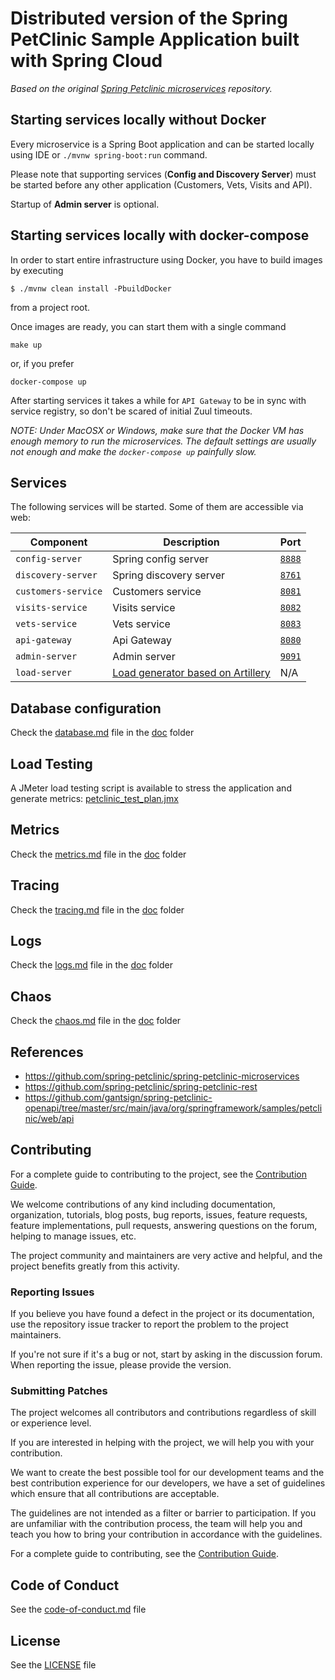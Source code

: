 # Distributed version of the Spring PetClinic Sample Application built with Spring Cloud

*Based on the original [Spring Petclinic microservices](https://github.com/spring-petclinic/spring-petclinic-microservices) repository.*

## Starting services locally without Docker

Every microservice is a Spring Boot application and can be started locally using IDE or `./mvnw spring-boot:run` command.

Please note that supporting services (__Config and Discovery Server__) must be started before any other application (Customers, Vets, Visits and API).

Startup of __Admin server__ is optional.

## Starting services locally with docker-compose

In order to start entire infrastructure using Docker, you have to build images by executing

```
$ ./mvnw clean install -PbuildDocker
```

from a project root.

Once images are ready, you can start them with a single command

```
make up
```

or, if you prefer

```
docker-compose up
```

After starting services it takes a while for `API Gateway` to be in sync with service registry, so don't be scared of initial Zuul timeouts.

*NOTE: Under MacOSX or Windows, make sure that the Docker VM has enough memory to run the microservices. The default settings
are usually not enough and make the `docker-compose up` painfully slow.*

## Services

The following services will be started. Some of them are accessible via web:

| Component                                  | Description                                                 | Port                               |
| ---------------------------------------    | --------------------------------------------------------    | -------------------------------    |
| `config-server`                            | Spring config server                                        | [`8888`](http://localhost:8888/)   |
| `discovery-server`                         | Spring discovery server                                     | [`8761`](http://localhost:8761/)   |
| `customers-service`                        | Customers service                                           | [`8081`](http://localhost:8081/)   |
| `visits-service`                           | Visits service                                              | [`8082`](http://localhost:8082/)   |
| `vets-service`                             | Vets service                                                | [`8083`](http://localhost:8083/)   |
| `api-gateway`                              | Api Gateway                                                 | [`8080`](http://localhost:8080/)   |
| `admin-server`                             | Admin server                                                | [`9091`](http://localhost:9091/)   |
| `load-server`                              | [Load generator based on Artillery](https://artillery.io/)  | N/A                                |

## Database configuration

Check the [database.md](./doc/database.md) file in the [doc](./doc) folder

## Load Testing

A JMeter load testing script is available to stress the application and generate metrics: [petclinic_test_plan.jmx](./jmeter/petclinic_test_plan.jmx)

## Metrics

Check the [metrics.md](./doc/metrics.md) file in the [doc](./doc) folder

## Tracing

Check the [tracing.md](./doc/tracing.md) file in the [doc](./doc) folder

## Logs

Check the [logs.md](./doc/logs.md) file in the [doc](./doc) folder

## Chaos

Check the [chaos.md](./doc/chaos.md) file in the [doc](./doc) folder

## References

 * https://github.com/spring-petclinic/spring-petclinic-microservices
 * https://github.com/spring-petclinic/spring-petclinic-rest
 * https://github.com/gantsign/spring-petclinic-openapi/tree/master/src/main/java/org/springframework/samples/petclinic/web/api

## Contributing

For a complete guide to contributing to the project, see the [Contribution Guide](CONTRIBUTING.md).

We welcome contributions of any kind including documentation, organization, tutorials, blog posts, bug reports, issues, feature requests, feature implementations, pull requests, answering questions on the forum, helping to manage issues, etc.

The project community and maintainers are very active and helpful, and the project benefits greatly from this activity.

### Reporting Issues

If you believe you have found a defect in the project or its documentation, use the repository issue tracker to report the problem to the project maintainers.

If you're not sure if it's a bug or not, start by asking in the discussion forum. When reporting the issue, please provide the version.

### Submitting Patches

The project welcomes all contributors and contributions regardless of skill or experience level.

If you are interested in helping with the project, we will help you with your contribution.

We want to create the best possible tool for our development teams and the best contribution experience for our developers, we have a set of guidelines which ensure that all contributions are acceptable.

The guidelines are not intended as a filter or barrier to participation. If you are unfamiliar with the contribution process, the team will help you and teach you how to bring your contribution in accordance with the guidelines.

For a complete guide to contributing, see the [Contribution Guide](CONTRIBUTING.md).

## Code of Conduct

See the [code-of-conduct.md](./code-of-conduct.md) file

## License

See the [LICENSE](./LICENSE) file
